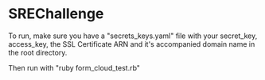 # SREChallenge

To run, make sure you have a "secrets_keys.yaml" file with your secret_key, access_key, the SSL Certificate ARN and it's accompanied domain name in the root directory.

Then run with "ruby form_cloud_test.rb"
